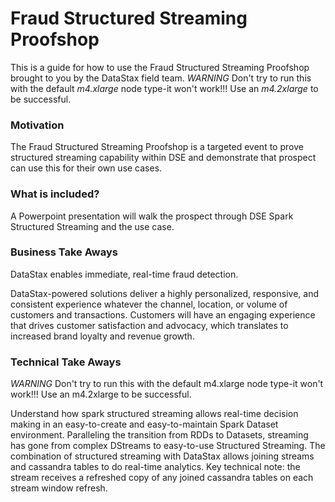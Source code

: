 Fraud Structured Streaming Proofshop
====================================

This is a guide for how to use the Fraud Structured Streaming Proofshop brought to you by the DataStax field team.  *WARNING*  Don't try to run this with the default *m4.xlarge* node type-it won't work!!!   Use an *m4.2xlarge* to be successful.

### Motivation

The Fraud Structured Streaming Proofshop is a targeted event to prove structured streaming capability within DSE and demonstrate that prospect can use this for their own use cases.  


### What is included?

A Powerpoint presentation will walk the prospect through DSE Spark Structured Streaming and the use case.


### Business Take Aways

DataStax enables immediate, real-time fraud detection.

DataStax-powered solutions deliver a highly personalized, responsive, and consistent experience whatever the channel, location, or volume of customers and transactions. Customers will have an engaging experience that drives customer satisfaction and advocacy, which translates to increased brand loyalty and revenue growth.

### Technical Take Aways

*WARNING*  Don't try to run this with the default m4.xlarge node type-it won't work!!!   Use an m4.2xlarge to be successful.

Understand how spark structured streaming allows real-time decision making in an easy-to-create and easy-to-maintain Spark Dataset environment.  Paralleling the transition from RDDs to Datasets, streaming has gone from complex DStreams to easy-to-use Structured Streaming.  The combination of structured streaming with DataStax allows joining streams and cassandra tables to do real-time analytics.  Key technical note:  the stream receives a refreshed copy of any joined cassandra tables on each stream window refresh.
